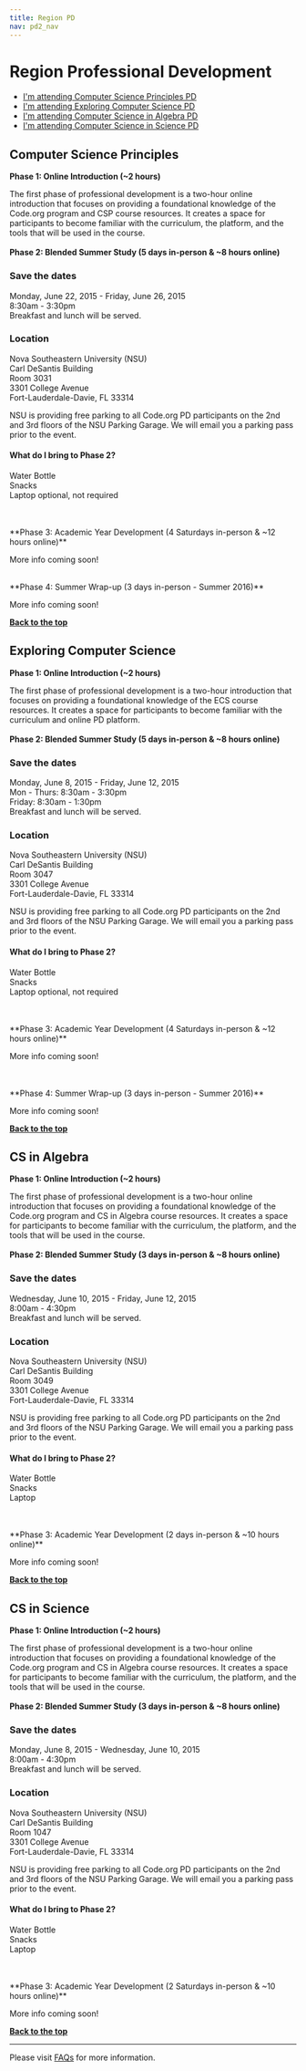 ```yaml
---
title: Region PD
nav: pd2_nav
---
```

<a id="top"></a>

# Region Professional Development

- [I'm attending Computer Science Principles PD](#csp)
- [I'm attending Exploring Computer Science PD](#ecs)
- [I'm attending Computer Science in Algebra PD](#algebra)
- [I'm attending Computer Science in Science PD](#science)

<a id="csp"></a>
## Computer Science Principles

**Phase 1: Online Introduction (~2 hours)**

The first phase of professional development is a two-hour online introduction that focuses on providing a foundational knowledge of the Code.org program and CSP course resources. It creates a space for participants to become familiar with the curriculum, the platform, and the tools that will be used in the course.
</br>
</br>
**Phase 2: Blended Summer Study (5 days in-person & ~8 hours online)**

### Save the dates

Monday, June 22, 2015 - Friday, June 26, 2015
<br/>
8:30am - 3:30pm
<br />
Breakfast and lunch will be served. 

### Location

Nova Southeastern University (NSU)
<br />
Carl DeSantis Building
<br />
Room 3031
<br />
3301 College Avenue
<br />
Fort-Lauderdale-Davie, FL 33314
<br />

NSU is providing free parking to all Code.org PD participants on the 2nd and 3rd floors of the NSU Parking Garage. We will email you a parking pass prior to the event.

#### What do I bring to Phase 2? ####
Water Bottle
<br />
Snacks
<br />
Laptop optional, not required

</br>
</br>
**Phase 3: Academic Year Development (4 Saturdays in-person & ~12 hours online)**

More info coming soon!  

</br>
**Phase 4: Summer Wrap-up (3 days in-person - Summer 2016)**

More info coming soon!


[**Back to the top**](#top)

<a id="ecs"></a>

## Exploring Computer Science

**Phase 1: Online Introduction (~2 hours)**

The first phase of professional development is a two-hour introduction that focuses on providing a foundational knowledge of the ECS course resources. It creates a space for participants to become familiar with the curriculum and online PD platform.
</br>
</br>
**Phase 2: Blended Summer Study (5 days in-person & ~8 hours online)**

### Save the dates

Monday, June 8, 2015 - Friday, June 12, 2015
<br/>
Mon - Thurs: 8:30am - 3:30pm
<br/>
Friday: 8:30am - 1:30pm
<br />
Breakfast and lunch will be served. 

### Location

Nova Southeastern University (NSU)
<br />
Carl DeSantis Building
<br />
Room 3047
<br />
3301 College Avenue
<br />
Fort-Lauderdale-Davie, FL 33314
<br />

NSU is providing free parking to all Code.org PD participants on the 2nd and 3rd floors of the NSU Parking Garage. We will email you a parking pass prior to the event.

#### What do I bring to Phase 2? ####
Water Bottle
<br />
Snacks
<br />
Laptop optional, not required

</br>
</br>
**Phase 3: Academic Year Development (4 Saturdays in-person & ~12 hours online)**

More info coming soon!

</br>
</br>
**Phase 4: Summer Wrap-up (3 days in-person - Summer 2016)**

More info coming soon!

[**Back to the top**](#top)


<a id="algebra"></a>

## CS in Algebra

**Phase 1: Online Introduction (~2 hours)**

The first phase of professional development is a two-hour online introduction that focuses on providing a foundational knowledge of the Code.org program and CS in Algebra course resources. It creates a space for participants to become familiar with the curriculum, the platform, and the tools that will be used in the course.
</br>
</br>
**Phase 2: Blended Summer Study (3 days in-person & ~8 hours online)**

### Save the dates

Wednesday, June 10, 2015 - Friday, June 12, 2015
<br/>
8:00am - 4:30pm
<br />
Breakfast and lunch will be served. 

### Location

Nova Southeastern University (NSU)
<br />
Carl DeSantis Building
<br />
Room 3049
<br />
3301 College Avenue
<br />
Fort-Lauderdale-Davie, FL 33314
<br />

NSU is providing free parking to all Code.org PD participants on the 2nd and 3rd floors of the NSU Parking Garage. We will email you a parking pass prior to the event.

#### What do I bring to Phase 2? ####
Water Bottle
<br />
Snacks
<br />
Laptop

</br>
</br>
**Phase 3: Academic Year Development (2 days in-person & ~10 hours online)**

More info coming soon!

[**Back to the top**](#top)

<a id="science"></a>

## CS in Science

**Phase 1: Online Introduction (~2 hours)**

The first phase of professional development is a two-hour online introduction that focuses on providing a foundational knowledge of the Code.org program and CS in Algebra course resources. It creates a space for participants to become familiar with the curriculum, the platform, and the tools that will be used in the course.
</br>
</br>
**Phase 2: Blended Summer Study (3 days in-person & ~8 hours online)**

### Save the dates

Monday, June 8, 2015 - Wednesday, June 10, 2015
<br/>
8:00am - 4:30pm
<br />
Breakfast and lunch will be served. 

### Location

Nova Southeastern University (NSU)
<br />
Carl DeSantis Building
<br />
Room 1047
<br />
3301 College Avenue
<br />
Fort-Lauderdale-Davie, FL 33314
<br />

NSU is providing free parking to all Code.org PD participants on the 2nd and 3rd floors of the NSU Parking Garage. We will email you a parking pass prior to the event.

#### What do I bring to Phase 2? ####
Water Bottle
<br />
Snacks
<br />
Laptop

</br>
</br>
**Phase 3: Academic Year Development (2 Saturdays in-person & ~10 hours online)**

More info coming soon!


[**Back to the top**](#top)

----------
Please visit [FAQs](/educate/pd/faq) for more information.

<br />
<br />
